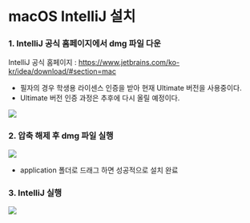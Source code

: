 # macOS IntelliJ 설치


### 1. IntelliJ 공식 홈페이지에서 dmg 파일 다운

IntelliJ 공식 홈페이지 : https://www.jetbrains.com/ko-kr/idea/download/#section=mac

- 필자의 경우 학생용 라이센스 인증을 받아 현재 Ultimate 버전을 사용중이다.
- Ultimate 버전 인증 과정은 추후에 다시 올릴 예정이다.

![](https://images.velog.io/images/ljs0429777/post/77774292-07e9-4c60-a5c3-ffefedb7fd84/Screen_Shot_2020-02-11_at_11.17.11_PM.png)


### 2. 압축 해제 후 dmg 파일 실행

![](https://images.velog.io/images/ljs0429777/post/1460fee3-1be7-4ccf-9663-60abea4c5dd9/Screen_Shot_2020-02-11_at_11.19.07_PM.png)

- application 폴더로 드래그 하면 성공적으로 설치 완료

### 3. IntelliJ 실행

![](https://images.velog.io/images/ljs0429777/post/690da804-d10d-45a7-b803-d61830f44a3a/Screen%20Shot%202020-02-16%20at%2011.57.22%20PM.png)


